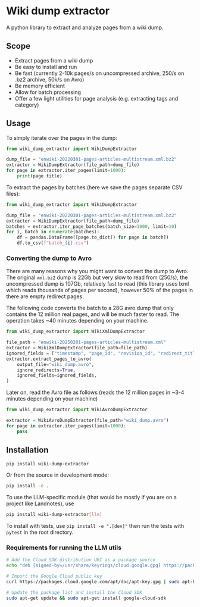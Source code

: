 # Wiki dump extractor

A python library to extract and analyze pages from a wiki dump.

## Scope

- Extract pages from a wiki dump
- Be easy to install and run
- Be fast (currently 2-10k pages/s on uncompressed archive, 250/s on .bz2 archive, 50k/s on Avro)
- Be memory efficient
- Allow for batch processing
- Offer a few light utilities for page analysis (e.g. extracting tags and category)

## Usage

To simply iterate over the pages in the dump:

```python
from wiki_dump_extractor import WikiDumpExtractor

dump_file = "enwiki-20220301-pages-articles-multistream.xml.bz2"
extractor = WikiDumpExtractor(file_path=dump_file)
for page in extractor.iter_pages(limit=1000):
    print(page.title)
```

To extract the pages by batches (here we save the pages separate CSV files):

```python
from wiki_dump_extractor import WikiDumpExtractor

dump_file = "enwiki-20220301-pages-articles-multistream.xml.bz2"
extractor = WikiDumpExtractor(file_path=dump_file)
batches = extractor.iter_page_batches(batch_size=1000, limit=10)
for i, batch in enumerate(batches):
    df = pandas.DataFrame([page.to_dict() for page in batch])
    df.to_csv(f"batch_{i}.csv")
```

### Converting the dump to Avro

There are many reasons why you might want to convert the dump to Avro. The original `xml.bz2` dump is 22Gb but very slow to read from (250/s), the uncompressed dump is 107Gb, relatively fast to read (this library uses lxml which reads thousands of pages per second), however 50% of the pages in there are empty redirect pages.

The following code converts the batch to a 28G avro dump that only contains the 12 million real pages, and will be much faster to read. The operation takes ~40 minutes depending on your machine.

```python
from wiki_dump_extractor import WikiXmlDumpExtractor

file_path = "enwiki-20250201-pages-articles-multistream.xml"
extractor = WikiXmlDumpExtractor(file_path=file_path)
ignored_fields = ["timestamp", "page_id", "revision_id", "redirect_title"]
extractor.extract_pages_to_avro(
    output_file="wiki_dump.avro",
    ignore_redirects=True,
    ignored_fields=ignored_fields,
)
```

Later on, read the Avro file as follows (reads the 12 million pages in ~3-4 minutes depending on your machine)

```python
from wiki_dump_extractor import WikiAvroDumpExtractor

extractor = WikiAvroDumpExtractor(file_path="wiki_dump.avro")
for page in extractor.iter_pages(limit=1000):
    pass
```

## Installation

```bash
pip install wiki-dump-extractor
```

Or from the source in development mode:

```bash
pip install -e .
```

To use the LLM-specific module (that would be mostly if you are on a project like Landnotes), use

```bash
pip install wiki-dump-extractor[llm]
```

To install with tests, use `pip install -e ".[dev]"` then run the tests with `pytest` in the root directory.

### Requirements for running the LLM utils

```bash
# Add the Cloud SDK distribution URI as a package source
echo "deb [signed-by=/usr/share/keyrings/cloud.google.gpg] https://packages.cloud.google.com/apt cloud-sdk main" | sudo tee -a /etc/apt/sources.list.d/google-cloud-sdk.list

# Import the Google Cloud public key
curl https://packages.cloud.google.com/apt/doc/apt-key.gpg | sudo apt-key --keyring /usr/share/keyrings/cloud.google.gpg add -

# Update the package list and install the Cloud SDK
sudo apt-get update && sudo apt-get install google-cloud-sdk
```
